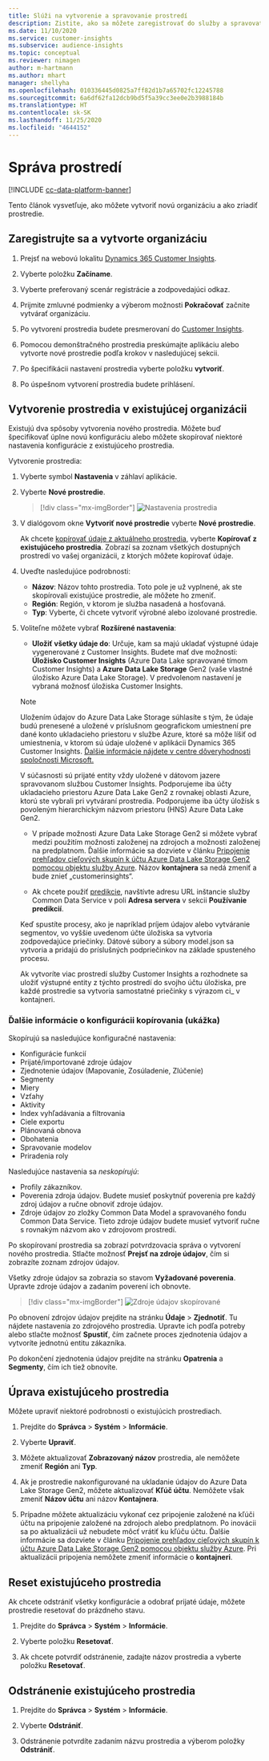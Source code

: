 ```yaml
---
title: Slúži na vytvorenie a spravovanie prostredí
description: Zistite, ako sa môžete zaregistrovať do služby a spravovať prostredia.
ms.date: 11/10/2020
ms.service: customer-insights
ms.subservice: audience-insights
ms.topic: conceptual
ms.reviewer: nimagen
author: m-hartmann
ms.author: mhart
manager: shellyha
ms.openlocfilehash: 010336445d0825a7ff82d1b7a65702fc12245788
ms.sourcegitcommit: 6a6df62fa12dcb9bd5f5a39cc3ee0e2b3988184b
ms.translationtype: HT
ms.contentlocale: sk-SK
ms.lasthandoff: 11/25/2020
ms.locfileid: "4644152"
---
```

# <a name="manage-environments"></a>Správa prostredí

[!INCLUDE [cc-data-platform-banner](../includes/cc-data-platform-banner.md)]

Tento článok vysvetľuje, ako môžete vytvoriť novú organizáciu a ako zriadiť prostredie.

## <a name="sign-up-and-create-an-organization"></a>Zaregistrujte sa a vytvorte organizáciu

1. Prejsť na webovú lokalitu [Dynamics 365 Customer Insights](https://dynamics.microsoft.com/ai/customer-insights/).

2. Vyberte položku **Začíname**.

3. Vyberte preferovaný scenár registrácie a zodpovedajúci odkaz.

4. Prijmite zmluvné podmienky a výberom možnosti **Pokračovať** začnite vytvárať organizáciu.

5. Po vytvorení prostredia budete presmerovaní do [Customer Insights](https://home.ci.ai.dynamics.com).

6. Pomocou demonštračného prostredia preskúmajte aplikáciu alebo vytvorte nové prostredie podľa krokov v nasledujúcej sekcii.

7. Po špecifikácii nastavení prostredia vyberte položku **vytvoriť**.

8. Po úspešnom vytvorení prostredia budete prihlásení.

## <a name="create-an-environment-in-an-existing-organization"></a>Vytvorenie prostredia v existujúcej organizácii

Existujú dva spôsoby vytvorenia nového prostredia. Môžete buď špecifikovať úplne novú konfiguráciu alebo môžete skopírovať niektoré nastavenia konfigurácie z existujúceho prostredia.

Vytvorenie prostredia:

1. Vyberte symbol **Nastavenia** v záhlaví aplikácie.

1. Vyberte **Nové prostredie**.

   > [!div class="mx-imgBorder"]
   > ![Nastavenia prostredia](media/environment-settings-dialog.png)

1. V dialógovom okne **Vytvoriť nové prostredie** vyberte **Nové prostredie**.

   Ak chcete [kopírovať údaje z aktuálneho prostredia](#additional-considerations-for-copy-configuration-preview), vyberte **Kopírovať z existujúceho prostredia**. Zobrazí sa zoznam všetkých dostupných prostredí vo vašej organizácii, z ktorých môžete kopírovať údaje.

1. Uveďte nasledujúce podrobnosti:
   - **Názov**: Názov tohto prostredia. Toto pole je už vyplnené, ak ste skopírovali existujúce prostredie, ale môžete ho zmeniť.
   - **Región**: Región, v ktorom je služba nasadená a hosťovaná.
   - **Typ**: Vyberte, či chcete vytvoriť výrobné alebo izolované prostredie.

2. Voliteľne môžete vybrať **Rozšírené nastavenia**:

   - **Uložiť všetky údaje do**: Určuje, kam sa majú ukladať výstupné údaje vygenerované z Customer Insights. Budete mať dve možnosti: **Úložisko Customer Insights** (Azure Data Lake spravované tímom Customer Insights) a **Azure Data Lake Storage** Gen2 (vaše vlastné úložisko Azure Data Lake Storage). V predvolenom nastavení je vybraná možnosť úložiska Customer Insights.

   > [!NOTE]
   > Uložením údajov do Azure Data Lake Storage súhlasíte s tým, že údaje budú prenesené a uložené v príslušnom geografickom umiestnení pre dané konto ukladacieho priestoru v službe Azure, ktoré sa môže líšiť od umiestnenia, v ktorom sú údaje uložené v aplikácii Dynamics 365 Customer Insights. [Ďalšie informácie nájdete v centre dôveryhodnosti spoločnosti Microsoft.](https://www.microsoft.com/trust-center)
   >
   > V súčasnosti sú prijaté entity vždy uložené v dátovom jazere spravovanom službou Customer Insights.
   > Podporujeme iba účty ukladacieho priestoru Azure Data Lake Gen2 z rovnakej oblasti Azure, ktorú ste vybrali pri vytváraní prostredia.
   > Podporujeme iba účty úložísk s povoleným hierarchickým názvom priestoru (HNS) Azure Data Lake Gen2.

   - V prípade možnosti Azure Data Lake Storage Gen2 si môžete vybrať medzi použitím možnosti založenej na zdrojoch a možnosti založenej na predplatnom. Ďalšie informácie sa dozviete v článku [Pripojenie prehľadov cieľových skupín k účtu Azure Data Lake Storage Gen2 pomocou objektu služby Azure](connect-service-principal.md). Názov **kontajnera** sa nedá zmeniť a bude znieť „customerinsights“.
   
   - Ak chcete použiť [predikcie](predictions.md), navštívte adresu URL inštancie služby Common Data Service v poli **Adresa servera** v sekcii **Používanie predikcií**.

   Keď spustíte procesy, ako je napríklad príjem údajov alebo vytváranie segmentov, vo vyššie uvedenom účte úložiska sa vytvoria zodpovedajúce priečinky. Dátové súbory a súbory model.json sa vytvoria a pridajú do príslušných podpriečinkov na základe spusteného procesu.

   Ak vytvoríte viac prostredí služby Customer Insights a rozhodnete sa uložiť výstupné entity z týchto prostredí do svojho účtu úložiska, pre každé prostredie sa vytvoria samostatné priečinky s výrazom ci_<environmentid> v kontajneri.

### <a name="additional-considerations-for-copy-configuration-preview"></a>Ďalšie informácie o konfigurácii kopírovania (ukážka)

Skopírujú sa nasledujúce konfiguračné nastavenia:

- Konfigurácie funkcií
- Prijaté/importované zdroje údajov
- Zjednotenie údajov (Mapovanie, Zosúladenie, Zlúčenie)
- Segmenty
- Miery
- Vzťahy
- Aktivity
- Index vyhľadávania a filtrovania
- Ciele exportu
- Plánovaná obnova
- Obohatenia
- Spravovanie modelov
- Priradenia roly

Nasledujúce nastavenia sa *neskopírujú*:

- Profily zákazníkov.
- Poverenia zdroja údajov. Budete musieť poskytnúť poverenia pre každý zdroj údajov a ručne obnoviť zdroje údajov.
- Zdroje údajov zo zložky Common Data Model a spravovaného fondu Common Data Service. Tieto zdroje údajov budete musieť vytvoriť ručne s rovnakým názvom ako v zdrojovom prostredí.

Po skopírovaní prostredia sa zobrazí potvrdzovacia správa o vytvorení nového prostredia. Stlačte možnosť **Prejsť na zdroje údajov**, čím si zobrazíte zoznam zdrojov údajov.

Všetky zdroje údajov sa zobrazia so stavom **Vyžadované poverenia**. Upravte zdroje údajov a zadaním poverení ich obnovte.

> [!div class="mx-imgBorder"]
> ![Zdroje údajov skopírované](media/data-sources-copied.png)

Po obnovení zdrojov údajov prejdite na stránku **Údaje** > **Zjednotiť**. Tu nájdete nastavenia zo zdrojového prostredia. Upravte ich podľa potreby alebo stlačte možnosť **Spustiť**, čím začnete proces zjednotenia údajov a vytvoríte jednotnú entitu zákazníka.

Po dokončení zjednotenia údajov prejdite na stránku **Opatrenia** a **Segmenty**, čím ich tiež obnovíte.

## <a name="edit-an-existing-environment"></a>Úprava existujúceho prostredia

Môžete upraviť niektoré podrobnosti o existujúcich prostrediach.

1. Prejdite do **Správca** > **Systém** > **Informácie**.

2. Vyberte **Upraviť**.

3. Môžete aktualizovať **Zobrazovaný názov** prostredia, ale nemôžete zmeniť **Región** ani **Typ**.

4. Ak je prostredie nakonfigurované na ukladanie údajov do Azure Data Lake Storage Gen2, môžete aktualizovať **Kľúč účtu**. Nemôžete však zmeniť **Názov účtu** ani názov **Kontajnera**.

5. Prípadne môžete aktualizáciu vykonať cez pripojenie založené na kľúči účtu na pripojenie založené na zdrojoch alebo predplatnom. Po inovácii sa po aktualizácii už nebudete môcť vrátiť ku kľúču účtu. Ďalšie informácie sa dozviete v článku [Pripojenie prehľadov cieľových skupín k účtu Azure Data Lake Storage Gen2 pomocou objektu služby Azure](connect-service-principal.md). Pri aktualizácii pripojenia nemôžete zmeniť informácie o **kontajneri**.

## <a name="reset-an-existing-environment"></a>Reset existujúceho prostredia

Ak chcete odstrániť všetky konfigurácie a odobrať prijaté údaje, môžete prostredie resetovať do prázdneho stavu.

1.  Prejdite do **Správca** > **Systém** > **Informácie**.

2.  Vyberte položku **Resetovať**. 

3.  Ak chcete potvrdiť odstránenie, zadajte názov prostredia a vyberte položku **Resetovať**.


## <a name="delete-an-existing-environment"></a>Odstránenie existujúceho prostredia

1. Prejdite do **Správca** > **Systém** > **Informácie**.

1. Vyberte **Odstrániť**.

1. Odstránenie potvrdíte zadaním názvu prostredia a výberom položky **Odstrániť**.
